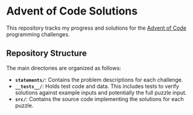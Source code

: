 # Advent of Code Solutions

This repository tracks my progress and solutions for the [Advent of Code](https://adventofcode.com) programming challenges.

## Repository Structure

The main directories are organized as follows:

- **`statements/`**: Contains the problem descriptions for each challenge.
- **`__tests__/`**: Holds test code and data. This includes tests to verify solutions against example inputs and potentially the full puzzle input.
- **`src/`**: Contains the source code implementing the solutions for each puzzle.

